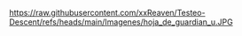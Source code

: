 https://raw.githubusercontent.com/xxReaven/Testeo-Descent/refs/heads/main/Imagenes/hoja_de_guardian_u.JPG
